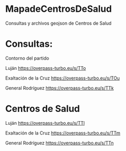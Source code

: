 # MapadeCentrosDeSalud

Consultas y archivos geojson de Centros de Salud

# Consultas:

Contorno del partido

Luján
https://overpass-turbo.eu/s/TTo
 
Exaltación de la Cruz
https://overpass-turbo.eu/s/TOu

General Rodríguez
https://overpass-turbo.eu/s/TTk

# Centros de Salud

Luján
https://overpass-turbo.eu/s/TTl

Exaltación de la Cruz
https://overpass-turbo.eu/s/TTm

General Rodríguez
https://overpass-turbo.eu/s/TTn
